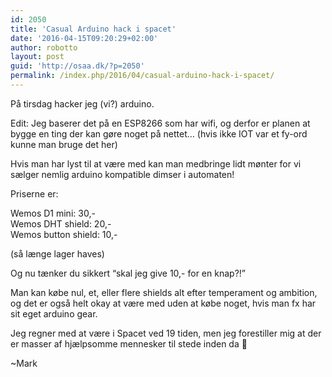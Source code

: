 ```yaml
---
id: 2050
title: 'Casual Arduino hack i spacet'
date: '2016-04-15T09:20:29+02:00'
author: robotto
layout: post
guid: 'http://osaa.dk/?p=2050'
permalink: /index.php/2016/04/casual-arduino-hack-i-spacet/
---
```


På tirsdag hacker jeg (vi?) arduino.

Edit: Jeg baserer det på en ESP8266 som har wifi, og derfor er planen at bygge en ting der kan gøre noget på nettet… (hvis ikke IOT var et fy-ord kunne man bruge det her)

Hvis man har lyst til at være med kan man medbringe lidt mønter for vi sælger nemlig arduino kompatible dimser i automaten!

Priserne er:

Wemos D1 mini: 30,-  
Wemos DHT shield: 20,-  
Wemos button shield: 10,-

(så længe lager haves)

Og nu tænker du sikkert “skal jeg give 10,- for en knap?!”

Man kan købe nul, et, eller flere shields alt efter temperament og ambition, og det er også helt okay at være med uden at købe noget, hvis man fx har sit eget arduino gear.

Jeg regner med at være i Spacet ved 19 tiden, men jeg forestiller mig at der er masser af hjælpsomme mennesker til stede inden da 🙂

~Mark